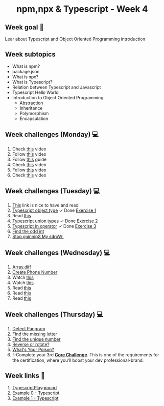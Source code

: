 <h1 align="center">npm,npx & Typescript - Week 4</h1>

## Week goal 🏁

<p>Lear about Typescript and Object Oriented Programming introduction</p>

## Week subtopics

- What is npm?
- package.json
- What is npx?
- What is Typescript?
- Relation between Typescript and Javascript
- Typescript Hello World
- Introduction to Object Oriented Programming
  - Abstraction
  - Inheritance
  - Polymorphism
  - Encapsulation

## Week challenges (Monday) 💻

1. Check [this](https://www.youtube.com/watch?v=sXQxhojSdZM) video
2. Follow [this](https://www.youtube.com/watch?v=909NfO1St0A) video
3. Follow [this](https://dev.to/codebubb/javascript-regex-exercises-01-5078) guide
4. Check [this](https://www.youtube.com/watch?v=RvYYCGs45L4) video
5. Follow [this](https://www.youtube.com/watch?v=DHvZLI7Db8E) video
6. Check [this](https://www.youtube.com/watch?v=rKK1q7nFt7M) video

## Week challenges (Tuesday) 💻

1. [This](https://www.typescriptlang.org/docs/handbook/intro.html) link is nice to have and read
2. [Typescript object type](https://typescript-exercises.github.io/#exercise=1) <span>&#10003; Done</span>  [Exercise 1](src/excerciseTS1.ts)
3. Read [this](https://blog.logrocket.com/types-vs-interfaces-in-typescript/)
4. [Typescript union types](https://typescript-exercises.github.io/#exercise=2) <span>&#10003; Done</span>  [Exercise 2](src/excerciseTS2.ts)
5. [Typescript in operator](https://typescript-exercises.github.io/#exercise=3) <span>&#10003; Done</span>  [Exercise 3](src/excerciseTS3.ts)
6. [Find the odd int](https://www.codewars.com/kata/54da5a58ea159efa38000836)
7. [Stop gninnipS My sdroW!](https://www.codewars.com/kata/5264d2b162488dc400000001)

## Week challenges (Wednesday) 💻

1. [Array.diff](https://www.codewars.com/kata/523f5d21c841566fde000009)
2. [Create Phone Number](https://www.codewars.com/kata/525f50e3b73515a6db000b83)
3. Watch [this](https://www.youtube.com/watch?v=m_MQYyJpIjg)
4. Watch [this](https://www.youtube.com/watch?v=08CWw_VD45w)
5. Read [this](https://medium.com/from-the-scratch/oop-everything-you-need-to-know-about-object-oriented-programming-aee3c18e281b)
6. Read [this](https://naveenkumarkoppala.medium.com/typescript-oops-c327678744b0)
7. Read [this](https://rambabupadimi.medium.com/typescript-object-oriented-programming-7a6fd905d90e)

## Week challenges (Thursday) 💻

1. [Detect Pangram](https://www.codewars.com/kata/545cedaa9943f7fe7b000048)
2. [Find the missing letter](https://www.codewars.com/kata/5839edaa6754d6fec10000a2)
3. [Find the unique number](https://www.codewars.com/kata/585d7d5adb20cf33cb000235)
4. [Reverse or rotate?](https://www.codewars.com/kata/56b5afb4ed1f6d5fb0000991)
5. [What's Your Poison?](https://www.codewars.com/kata/58c47a95e4eb57a5b9000094)
6. ✨Complete your 3rd [**Core Challenge**](https://corecode.notion.site/GitHub-Boost-Guide-167914056cff4522886a78756f659e47). This is one of the requirements for the certification, where you'll boost your dev professional-brand.

## Week links 🔗

1. [TypescriptPlayground](https://www.typescriptlang.org/play)
2. [Example 0 - Typescript](https://github.com/corecodeio/FS0122_Typescript_00)
3. [Example 1 - Typescript](https://github.com/corecodeio/FS0222_Typescript_01)
